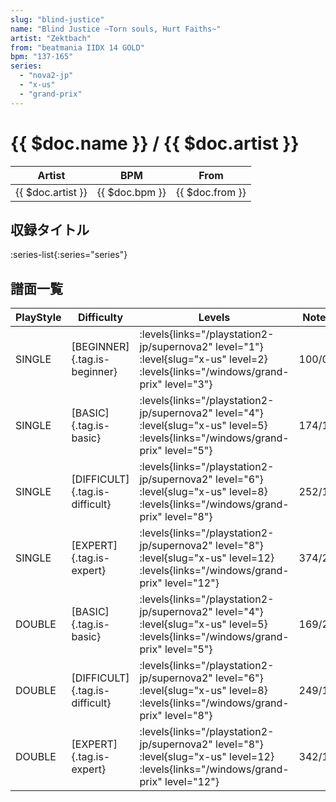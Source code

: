 ```yaml
---
slug: "blind-justice"
name: "Blind Justice ~Torn souls, Hurt Faiths~"
artist: "Zektbach"
from: "beatmania IIDX 14 GOLD"
bpm: "137-165"
series:
  - "nova2-jp"
  - "x-us"
  - "grand-prix"
---
```


# {{ $doc.name }} / {{ $doc.artist }}

|Artist|BPM|From|
|------|---|----|
|{{ $doc.artist }}|{{ $doc.bpm }}|{{ $doc.from }}|

## 収録タイトル

:series-list{:series="series"}

## 譜面一覧

|PlayStyle|Difficulty|Levels|Notes|Movie|
|---------|----------|------|-----|-----|
|SINGLE|[BEGINNER]{.tag.is-beginner}| :levels{links="/playstation2-jp/supernova2" level="1"} :level{slug="x-us" level=2}  :levels{links="/windows/grand-prix" level="3"}|100/0||
|SINGLE|[BASIC]{.tag.is-basic}| :levels{links="/playstation2-jp/supernova2" level="4"} :level{slug="x-us" level=5}  :levels{links="/windows/grand-prix" level="5"}|174/16||
|SINGLE|[DIFFICULT]{.tag.is-difficult}| :levels{links="/playstation2-jp/supernova2" level="6"} :level{slug="x-us" level=8}  :levels{links="/windows/grand-prix" level="8"}|252/14||
|SINGLE|[EXPERT]{.tag.is-expert}| :levels{links="/playstation2-jp/supernova2" level="8"} :level{slug="x-us" level=12}  :levels{links="/windows/grand-prix" level="12"}|374/25||
|DOUBLE|[BASIC]{.tag.is-basic}| :levels{links="/playstation2-jp/supernova2" level="4"} :level{slug="x-us" level=5}  :levels{links="/windows/grand-prix" level="5"}|169/22||
|DOUBLE|[DIFFICULT]{.tag.is-difficult}| :levels{links="/playstation2-jp/supernova2" level="6"} :level{slug="x-us" level=8}  :levels{links="/windows/grand-prix" level="8"}|249/14||
|DOUBLE|[EXPERT]{.tag.is-expert}| :levels{links="/playstation2-jp/supernova2" level="8"} :level{slug="x-us" level=12}  :levels{links="/windows/grand-prix" level="12"}|342/17||
